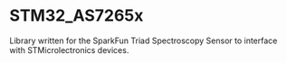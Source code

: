 # STM32_AS7265x
Library written for the SparkFun Triad Spectroscopy Sensor to interface with STMicrolectronics devices.